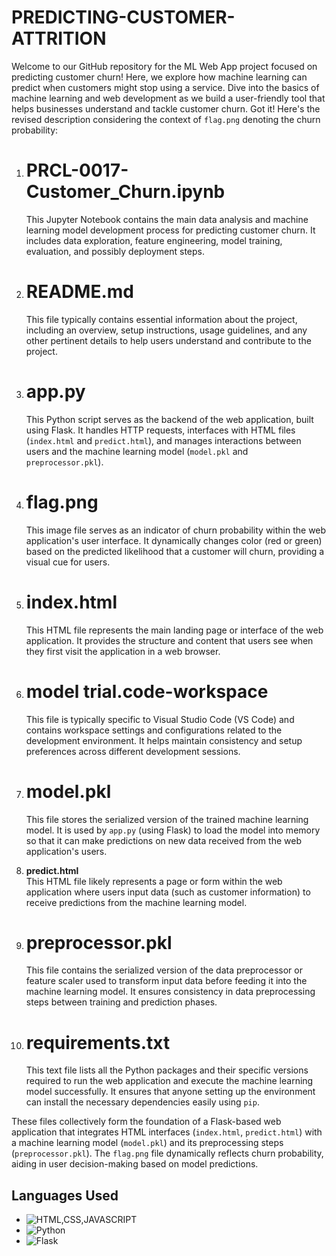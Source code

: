 # PREDICTING-CUSTOMER-ATTRITION
Welcome to our GitHub repository for the ML Web App project focused on predicting customer churn! Here, we explore how machine learning can predict when customers might stop using a service. Dive into the basics of machine learning and web development as we build a user-friendly tool that helps businesses understand and tackle customer churn.
Got it! Here's the revised description considering the context of `flag.png` denoting the churn probability:

1. # PRCL-0017-Customer_Churn.ipynb
   This Jupyter Notebook contains the main data analysis and machine learning model development process for predicting customer churn. It includes data exploration, feature engineering, model training, evaluation, and possibly deployment steps.

2. # README.md 
   This file typically contains essential information about the project, including an overview, setup instructions, usage guidelines, and any other pertinent details to help users understand and contribute to the project.

3. # app.py  
   This Python script serves as the backend of the web application, built using Flask. It handles HTTP requests, interfaces with HTML files (`index.html` and `predict.html`), and manages interactions between users and the machine learning model (`model.pkl` and `preprocessor.pkl`).

4. # flag.png
   This image file serves as an indicator of churn probability within the web application's user interface. It dynamically changes color (red or green) based on the predicted likelihood that a customer will churn, providing a visual cue for users.

5. # index.html  
   This HTML file represents the main landing page or interface of the web application. It provides the structure and content that users see when they first visit the application in a web browser.

6. # model trial.code-workspace
   This file is typically specific to Visual Studio Code (VS Code) and contains workspace settings and configurations related to the development environment. It helps maintain consistency and setup preferences across different development sessions.

7. # model.pkl
   This file stores the serialized version of the trained machine learning model. It is used by `app.py` (using Flask) to load the model into memory so that it can make predictions on new data received from the web application's users.

8. **predict.html**  
   This HTML file likely represents a page or form within the web application where users input data (such as customer information) to receive predictions from the machine learning model.

9. # preprocessor.pkl
   This file contains the serialized version of the data preprocessor or feature scaler used to transform input data before feeding it into the machine learning model. It ensures consistency in data preprocessing steps between training and prediction phases.

10. # requirements.txt
    This text file lists all the Python packages and their specific versions required to run the web application and execute the machine learning model successfully. It ensures that anyone setting up the environment can install the necessary dependencies easily using `pip`.

These files collectively form the foundation of a Flask-based web application that integrates HTML interfaces (`index.html`, `predict.html`) with a machine learning model (`model.pkl`) and its preprocessing steps (`preprocessor.pkl`). The `flag.png` file dynamically reflects churn probability, aiding in user decision-making based on model predictions.
## Languages Used

-  ![HTML,CSS,JAVASCRIPT](https://progress-bar.dev/50/?title=html)
- ![Python](https://progress-bar.dev/50/?title=Python)
- ![Flask](https://progress-bar.dev/20/?title=Flask)
